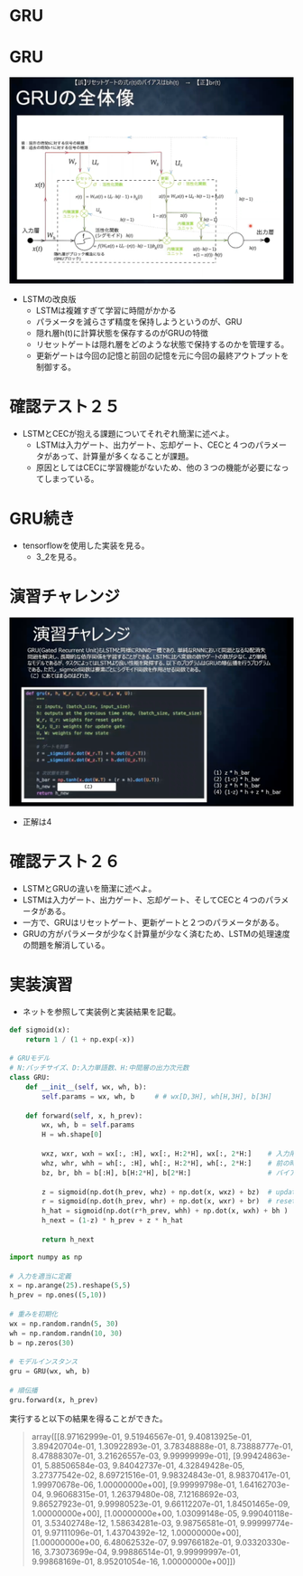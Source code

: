 <script type="text/x-mathjax-config">MathJax.Hub.Config({tex2jax:{inlineMath:[['\$','\$'],['\\(','\\)']],processEscapes:true},CommonHTML: {matchFontHeight:false}});</script>
<script type="text/javascript" async src="https://cdnjs.cloudflare.com/ajax/libs/mathjax/2.7.1/MathJax.js?config=TeX-MML-AM_CHTML"></script>

GRU
=========

# GRU
![kakunin](imgs/GRU.png)
- LSTMの改良版
  - LSTMは複雑すぎて学習に時間がかかる
  - パラメータを減らさず精度を保持しようというのが、GRU
  - 隠れ層h(t)に計算状態を保存するのがGRUの特徴
  - リセットゲートは隠れ層をどのような状態で保持するのかを管理する。
  - 更新ゲートは今回の記憶と前回の記憶を元に今回の最終アウトプットを制御する。

# 確認テスト２５
- LSTMとCECが抱える課題についてそれぞれ簡潔に述べよ。
  - LSTMは入力ゲート、出力ゲート、忘却ゲート、CECと４つのパラメータがあって、計算量が多くなることが課題。
  - 原因としてはCECに学習機能がないため、他の３つの機能が必要になってしまっている。

# GRU続き
- tensorflowを使用した実装を見る。
  - 3_2を見る。

# 演習チャレンジ
![kakunin](imgs/EnshuChallange06.png)
- 正解は4

# 確認テスト２６
- LSTMとGRUの違いを簡潔に述べよ。
- LSTMは入力ゲート、出力ゲート、忘却ゲート、そしてCECと４つのパラメータがある。
- 一方で、GRUはリセットゲート、更新ゲートと２つのパラメータがある。
- GRUの方がパラメータが少なく計算量が少なく済むため、LSTMの処理速度の問題を解消している。

# 実装演習
- ネットを参照して実装例と実装結果を記載。

```python
def sigmoid(x):
    return 1 / (1 + np.exp(-x))

# GRUモデル
# N:バッチサイズ、D:入力単語数、H:中間層の出力次元数
class GRU:
    def __init__(self, wx, wh, b):
        self.params = wx, wh, b     # # wx[D,3H], wh[H,3H], b[3H]
        
    def forward(self, x, h_prev):
        wx, wh, b = self.params
        H = wh.shape[0]

        wxz, wxr, wxh = wx[:, :H], wx[:, H:2*H], wx[:, 2*H:]    # 入力用重み
        whz, whr, whh = wh[:, :H], wh[:, H:2*H], wh[:, 2*H:]    # 前の時刻出力用重み
        bz, br, bh = b[:H], b[H:2*H], b[2*H:]                   # バイアス

        z = sigmoid(np.dot(h_prev, whz) + np.dot(x, wxz) + bz)  # updateゲート
        r = sigmoid(np.dot(h_prev, whr) + np.dot(x, wxr) + br)  # resetゲート
        h_hat = sigmoid(np.dot(r*h_prev, whh) + np.dot(x, wxh) + bh )
        h_next = (1-z) * h_prev + z * h_hat

        return h_next

```

```python
import numpy as np

# 入力を適当に定義
x = np.arange(25).reshape(5,5)
h_prev = np.ones((5,10))

# 重みを初期化
wx = np.random.randn(5, 30)
wh = np.random.randn(10, 30)
b = np.zeros(30)

# モデルインスタンス
gru = GRU(wx, wh, b)

# 順伝播
gru.forward(x, h_prev)
```

実行すると以下の結果を得ることができた。
> array([[8.97162999e-01, 9.51946567e-01, 9.40813925e-01, 3.89420704e-01,
>         1.30922893e-01, 3.78348888e-01, 8.73888777e-01, 8.47888307e-01,
>         3.21626557e-03, 9.99999999e-01],
>        [9.99424863e-01, 5.88506584e-03, 9.84042737e-01, 4.32849428e-05,
>         3.27377542e-02, 8.69721516e-01, 9.98324843e-01, 8.98370417e-01,
>         1.99970678e-06, 1.00000000e+00],
>        [9.99999798e-01, 1.64162703e-04, 9.96068315e-01, 1.26379480e-08,
>         7.12168692e-03, 9.86527923e-01, 9.99980523e-01, 9.66112207e-01,
>         1.84501465e-09, 1.00000000e+00],
>        [1.00000000e+00, 1.03099148e-05, 9.99040118e-01, 3.53402748e-12,
>         1.58634281e-03, 9.98756581e-01, 9.99999774e-01, 9.97111096e-01,
>         1.43704392e-12, 1.00000000e+00],
>        [1.00000000e+00, 6.48062532e-07, 9.99766182e-01, 9.03320330e-16,
>         3.73073699e-04, 9.99886514e-01, 9.99999997e-01, 9.99868169e-01,
>         8.95201054e-16, 1.00000000e+00]])